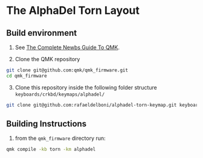 # The AlphaDel Torn Layout

## Build environment

1) See [The Complete Newbs Guide To QMK](https://docs.qmk.fm/#/newbs).

2) Clone the QMK repository
```bash
git clone git@github.com:qmk/qmk_firmware.git
cd qmk_firmware
```

3) Clone this repository inside the following folder structure `keyboards/crkbd/keymaps/alphadel/`
```bash
git clone git@github.com:rafaeldelboni/alphadel-torn-keymap.git keyboards/torn/keymaps/alphadel
```

## Building Instructions

1) from the `qmk_firmware` directory run:
```bash
qmk compile -kb torn -km alphadel
```
